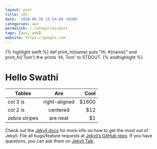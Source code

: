 ```yaml
---
layout: post
title: iOS
date: '2020-06-26 15:54:09 +0200'
categories: aws
permalink: /:categories/post
tags: [aws, web]
website: https://google.com
---
```



{% highlight swift %}
def print_hi(name)
  puts "Hi, #{name}"
end
print_hi('Tom')
#=> prints 'Hi, Tom' to STDOUT.
{% endhighlight %}

# Hello Swathi

| Tables        | Are           | Cool  |
| ------------- |:-------------:| -----:|
| col 3 is      | right-aligned | $1600 |
| col 2 is      | centered      |   $12 |
| zebra stripes | are neat      |    $1 |



Check out the [Jekyll docs][gmail.com] for more info on how to get the most out of Jekyll. File all bugs/feature requests at [Jekyll’s GitHub repo][jekyll-gh]. If you have questions, you can ask them on [Jekyll Talk][jekyll-talk].

[gmail.com]: https://gmail.com
[jekyll-gh]:   https://github.com/jekyll/jekyll
[jekyll-talk]: https://talk.jekyllrb.com/
